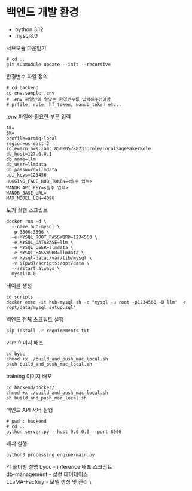 # 백엔드 개발 환경

- python 3.12
- mysql8.0

서브모듈 다운받기
```shell
# cd ..
git submodule update --init --recursive
```

환경변수 파일 정의
```shell
# cd backend
cp env.sample .env
# .env 파일안에 알맞는 환경변수를 입력해주어야함
# prfile, role, hf_token, wandb_token etc..
```

.env 파일에 필요한 부분 입력
```shell
AK=
SK=
profile=armiq-local
region=us-east-2
role=arn:aws:iam::850205788233:role/LocalSageMakerRole
db_host=127.0.0.1
db_name=llm
db_user=llmdata
db_password=llmdata
api_keys=123456
HUGGING_FACE_HUB_TOKEN=<필수 입력>
WANDB_API_KEY=<필수 입력>
WANDB_BASE_URL=
MAX_MODEL_LEN=4096
```


도커 실행 스크립트 
```shell
docker run -d \
  --name hub-mysql \
  -p 3306:3306 \
  -e MYSQL_ROOT_PASSWORD=1234560 \
  -e MYSQL_DATABASE=llm \
  -e MYSQL_USER=llmdata \
  -e MYSQL_PASSWORD=llmdata \
  -v mysql-data:/var/lib/mysql \
  -v $(pwd)/scripts:/opt/data \
  --restart always \
  mysql:8.0
```
테이블 생성 
```shell
cd scripts 
docker exec -it hub-mysql sh -c "mysql -u root -p1234560 -D llm"  < /opt/data/mysql_setup.sql"
```

백엔드 전체 스크립트 실행
```shell
pip install -r requirements.txt
```

vllm 이미지 배포
```shell
cd byoc
chmod +x ./build_and_push_mac_local.sh
bash build_and_push_mac_local.sh 
```

training 이미지 배포
```shell
cd backend/docker/
chmod +x ./build_and_push_mac_local.sh
sh build_and_push_mac_local.sh
```

백엔드 API 서버 실행
```shell
# pwd : backend
# cd ..
python server.py --host 0.0.0.0 --port 8000
```

배치 실행
```shell
python3 processing_engine/main.py
```

각 폴더별 설명
byoc - inference 배포 스크립트 \
db-management - 로컬 데이테이스 \
LLaMA-Factory - 모델 생성 및 관리 \

